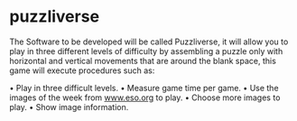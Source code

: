 # puzzliverse


The Software to be developed will be called Puzzliverse, it will allow you to play in three different levels of difficulty by assembling a puzzle only with horizontal and vertical movements that are around the blank space, this game will execute procedures such as:

• Play in three difficult levels.
• Measure game time per game.
• Use the images of the week from www.eso.org to play.
• Choose more images to play.
• Show image information.